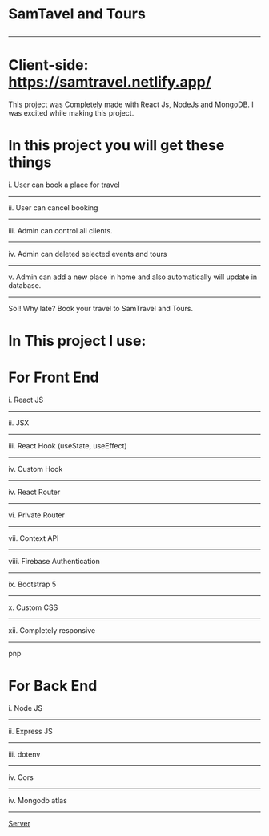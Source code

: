 # SamTavel and Tours <br/> <hr>
# Client-side: https://samtravel.netlify.app/

This project was Completely made with React Js, NodeJs and MongoDB. I was excited while making this project.

# In this project you will get these things
i. User can book a place for travel <hr>
ii. User can cancel booking <hr>
iii. Admin can control all clients. <hr>
iv. Admin can deleted selected events and tours <hr>
v. Admin can add a new place in home and also automatically will update in database. <hr>


So!! Why late? Book your travel to SamTravel and Tours.

# In This project I use: </br>

# For Front End <br/>

i. React JS <hr>
ii. JSX <hr>
iii. React Hook (useState, useEffect) <hr>
iv. Custom Hook <hr>
iv. React Router <hr>
vi. Private Router <hr>
vii. Context API <hr>
viii. Firebase Authentication <hr>
ix. Bootstrap 5 <hr>
x. Custom CSS <hr>
xii. Completely responsive <hr>pnp

# For Back End <br/>

i. Node JS <hr>
ii. Express JS <hr>
iii. dotenv <hr>
iv. Cors <hr>
iv. Mongodb atlas <hr>

<a href="https://github.com/programming-hero-web-course1/tourism-or-delivery-website-server-side-sameerbintaher"> Server </a>
